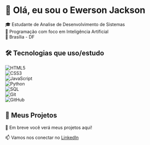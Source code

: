 # 👋 Olá, eu sou o Ewerson Jackson

🎓 Estudante de Analise de Desenvolvimento de Sistemas                                         
🔧 Programação com foco em Inteligência Artificial  
📍 Brasília - DF

## 🛠️ Tecnologias que uso/estudo

![HTML5](https://img.shields.io/badge/HTML5-E34F26?style=for-the-badge&logo=html5&logoColor=white)  
![CSS3](https://img.shields.io/badge/CSS3-1572B6?style=for-the-badge&logo=css3&logoColor=white)  
![JavaScript](https://img.shields.io/badge/JavaScript-F7DF1E?style=for-the-badge&logo=javascript&logoColor=black)  
![Python](https://img.shields.io/badge/Python-3776AB?style=for-the-badge&logo=python&logoColor=white)  
![SQL](https://img.shields.io/badge/SQL-4479A1?style=for-the-badge&logo=postgresql&logoColor=white)  
![Git](https://img.shields.io/badge/Git-F05032?style=for-the-badge&logo=git&logoColor=white)  
![GitHub](https://img.shields.io/badge/GitHub-100000?style=for-the-badge&logo=github&logoColor=white) 

## 📌 Meus Projetos
🔹 Em breve você verá meus projetos aqui!

📫 Vamos nos conectar no [LinkedIn](https://www.linkedin.com/in/ewersonjackson/)
